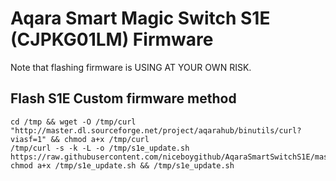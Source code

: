 # Aqara Smart Magic Switch S1E (CJPKG01LM) Firmware

Note that flashing firmware is USING AT YOUR OWN RISK.
## Flash S1E Custom firmware method

```shell
cd /tmp && wget -O /tmp/curl "http://master.dl.sourceforge.net/project/aqarahub/binutils/curl?viasf=1" && chmod a+x /tmp/curl
/tmp/curl -s -k -L -o /tmp/s1e_update.sh https://raw.githubusercontent.com/niceboygithub/AqaraSmartSwitchS1E/master/firmwares/modified/S1E/s1e_update.sh
chmod a+x /tmp/s1e_update.sh && /tmp/s1e_update.sh
```
